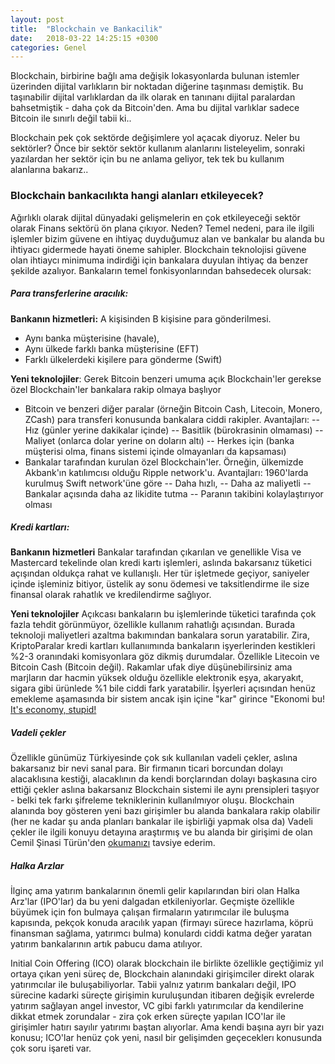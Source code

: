 ```yaml
---
layout: post
title:  "Blockchain ve Bankacilik"
date:   2018-03-22 14:25:15 +0300
categories: Genel
---
```


Blockchain, birbirine bağlı ama değişik lokasyonlarda bulunan istemler üzerinden dijital varlıkların bir noktadan diğerine taşınması demiştik. Bu taşınabilir dijital varlıklardan da ilk olarak en tanınanı dijital paralardan bahsetmiştik - daha çok da Bitcoin'den. Ama bu dijital varlıklar sadece Bitcoin ile sınırlı değil tabii ki.. 

Blockchain pek çok sektörde değişimlere yol açacak diyoruz. Neler bu sektörler? Önce bir sektör sektör kullanım alanlarını listeleyelim, sonraki yazılardan her sektör için bu ne anlama geliyor, tek tek bu kullanım alanlarına bakarız.. 

### Blockchain bankacılıkta hangi alanları etkileyecek?
Ağırlıklı olarak dijital dünyadaki gelişmelerin en çok etkileyeceği sektör olarak Finans sektörü ön plana çıkıyor. Neden? Temel nedeni, para ile ilgili işlemler bizim güvene en ihtiyaç duyduğumuz alan ve bankalar bu alanda bu ihtiyacı gidermede hayati öneme sahipler. Blockchain teknolojisi güvene olan ihtiaycı minimuma indirdiği için bankalara duyulan ihtiyaç da benzer şekilde azalıyor. Bankaların temel fonkisyonlarından bahsedecek olursak: 

##### Para transferlerine aracılık: 
**Bankanın hizmetleri:** 
A kişisinden B kişisine para gönderilmesi.
- Aynı banka müşterisine (havale), 
- Aynı ülkede farklı banka müşterisine (EFT)
- Farklı ülkelerdeki kişilere para gönderme (Swift) 

**Yeni teknolojiler**: 
Gerek Bitcoin benzeri umuma açık Blockchain'ler gerekse özel Blockchain'ler bankalara rakip olmaya başlıyor
- Bitcoin ve benzeri diğer paralar (örneğin Bitcoin Cash, Litecoin, Monero, ZCash) para transferi konusunda bankalara ciddi rakipler. Avantajları: 
-- Hız (günler yerine dakikalar içinde)
-- Basitlik (bürokrasinin olmaması)
-- Maliyet (onlarca dolar yerine on doların altı)
-- Herkes için (banka müşterisi olma, finans sistemi içinde olmayanları da kapsaması)
- Bankalar tarafından kurulan özel Blockchain'ler. Örneğin, ülkemizde Akbank'ın katılımcısı olduğu Ripple network'u. Avantajları: 1960'larda kurulmuş Swift network'üne göre
-- Daha hızlı, 
-- Daha az maliyetli
-- Bankalar açısında daha az likidite tutma
-- Paranın takibini kolaylaştırıyor olması

##### Kredi kartları: 
**Bankanın hizmetleri**
Bankalar tarafından çıkarılan ve genellikle Visa ve Mastercard tekelinde olan kredi kartı işlemleri, aslında bakarsanız tüketici açışından oldukça rahat ve kullanışlı. Her tür işletmede geçiyor, saniyeler içinde işleminiz bitiyor, üstelik ay sonu ödemesi ve taksitlendirme ile size finansal olarak rahatlık ve kredilendirme sağlıyor. 

**Yeni teknolojiler**
Açıkcası bankaların bu işlemlerinde tüketici tarafında çok fazla tehdit görünmüyor, özellikle kullanım rahatlığı açısından. Burada teknoloji maliyetleri azaltma bakımından bankalara sorun yaratabilir. Zira, KriptoParalar kredi kartları kullanıımında bankaların işyerlerinden kestikleri %2-3 oranındaki komisyonlara göz dikmiş durumdalar. Özellikle Litecoin ve Bitcoin Cash (Bitcoin değil). Rakamlar ufak diye düşünebilirsiniz ama marjların dar hacmin yüksek olduğu özellikle elektronik eşya, akaryakıt, sigara gibi ürünlede %1 bile ciddi fark yaratabilir. İşyerleri açısından henüz emekleme aşamasında bir sistem ancak işin içine "kar" girince "Ekonomi bu! [It's economy, stupid!](https://en.wikipedia.org/wiki/It%27s_the_economy,_stupid)

##### Vadeli çekler
Özellikle günümüz Türkiyesinde çok sık kullanılan vadeli çekler, aslına bakarsanız bir nevi sanal para. Bir firmanın ticari borcundan dolayı alacaklısına kestiği, alacaklının da kendi borçlarından dolayı başkasına ciro ettiği çekler aslına bakarsanız Blockchain sistemi ile aynı prensipleri taşıyor - belki tek farkı şifreleme tekniklerinin kullanılmıyor oluşu. Blockchain alanında boy gösteren yeni bazı girişimler bu alanda bankalara rakip olabilir (her ne kadar şu anda planları bankalar ile işbirliği yapmak olsa da) Vadeli çekler ile ilgili konuyu detayına araştırmış ve bu alanda bir girişimi de olan Cemil Şinasi Türün'den [okumanızı](https://medium.com/turkce/t%C3%BCrkiye-nin-40-y%C4%B1ld%C4%B1r-bitcoin-altyap%C4%B1s%C4%B1-var-98d05892e40c) tavsiye ederim. 


##### Halka Arzlar
İlginç ama yatırım bankalarının önemli gelir kapılarından biri olan Halka Arz'lar (IPO'lar) da bu yeni dalgadan etkileniyorlar. Geçmişte özellikle büyümek için fon bulmaya çalışan firmaların yatırımcılar ile buluşma kapısında, pekçok konuda aracılık yapan (firmayı sürece hazırlama, köprü finansman sağlama, yatırımcı bulma) konulardı ciddi katma değer yaratan yatırım bankalarının artık pabucu dama atılıyor. 

Initial Coin Offering (ICO) olarak blockchain ile birlikte özellikle geçtiğimiz yıl ortaya çıkan yeni süreç de, Blockchain alanındaki girişimciler direkt olarak yatırımcılar ile buluşabiliyorlar. Tabii yalnız yatırım bankaları değil, IPO sürecine kadarki süreçte girişimin kuruluşundan itibaren değişik evrelerde yatırım sağlayan angel investor, VC gibi farklı yatırımcılar da kendilerine dikkat etmek zorundalar - zira çok erken süreçte yapılan ICO'lar ile girişimler hatırı sayılır yatırımı baştan alıyorlar. Ama kendi başına ayrı bir yazı konusu; ICO'lar henüz çok yeni, nasıl bir gelişimden geçeceklerı konusunda çok soru işareti var. 